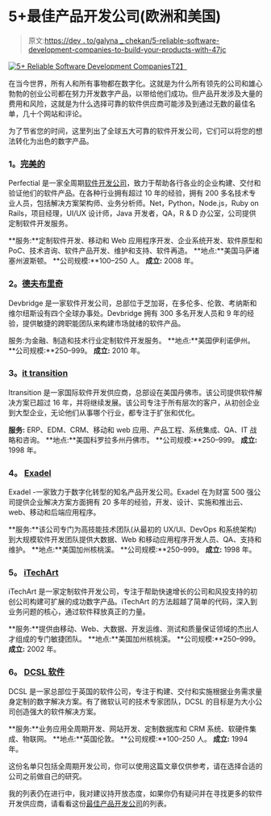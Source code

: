 # 5+最佳产品开发公司(欧洲和美国)

> 原文:[https://dev . to/galyna _ chekan/5-reliable-software-development-companies-to-build-your-products-with-47jc](https://dev.to/galyna_chekan/5-reliable-software-development-companies-to-build-your-products-with-47jc)

[![5+ Reliable Software Development Companies](../Images/e31b3fd23ad542bdd7f9e742cb9c4a15.png)T2】](https://res.cloudinary.com/practicaldev/image/fetch/s--ueBgLBcW--/c_limit%2Cf_auto%2Cfl_progressive%2Cq_auto%2Cw_880/https://static.pexels.com/photos/33972/pexels-photo.jpg)

在当今世界，所有人和所有事物都在数字化。这就是为什么所有领先的公司和雄心勃勃的创业公司都在努力开发数字产品，以带给他们成功。但产品开发涉及大量的费用和风险，这就是为什么选择可靠的软件供应商可能涉及到通过无数的最佳名单，几十个网站和评论。

为了节省您的时间，这里列出了全球五大可靠的软件开发公司，它们可以将您的想法转化为出色的数字产品。

### [](#1-perfectial)1。[完美的](https://perfectial.com/)

Perfectial 是一家全周期[软件开发公司](https://perfectial.com/)，致力于帮助各行各业的企业构建、交付和验证他们的软件产品。在各种行业拥有超过 10 年的经验，拥有 200 多名技术专业人员，包括解决方案架构师、业务分析师。Net，Python，Node.js，Ruby on Rails，项目经理，UI/UX 设计师，Java 开发者，QA，R & D 办公室，公司提供定制软件开发服务。

**服务:**定制软件开发、移动和 Web 应用程序开发、企业系统开发、软件原型和 PoC、技术咨询、软件产品开发、维护和支持、软件再造。
**地点:**美国马萨诸塞州波斯顿。
**公司规模:**100–250 人。
**成立:** 2008 年。

### [](#2-devbridge)2。[德夫布里奇](https://www.devbridge.com/)

Devbridge 是一家软件开发公司，总部位于芝加哥，在多伦多、伦敦、考纳斯和维尔纽斯设有四个全球办事处。Devbridge 拥有 300 多名开发人员和 9 年的经验，提供敏捷的跨职能团队来构建市场就绪的软件产品。

服务:为金融、制造和技术行业定制软件开发服务。
**地点:**美国伊利诺伊州。
**公司规模:**250–999。
**成立:** 2010 年。

### [](#3-itransition)3。[it transition](https://www.itransition.com/)

Itransition 是一家国际软件开发供应商，总部设在美国丹佛市。该公司提供软件解决方案已超过 16 年，并将继续发展。该公司专注于所有层次的客户，从初创企业到大型企业，无论他们从事哪个行业，都专注于扩张和优化。

**服务:** ERP、EDM、CRM、移动和 web 应用、产品工程、系统集成、QA、IT 战略和咨询。
**地点:**美国科罗拉多州丹佛市。
**公司规模:**250–999。
**成立:** 1998 年。

### [](#4-exadel)4。 [Exadel](https://exadel.com/)

Exadel -一家致力于数字化转型的知名产品开发公司。Exadel 在为财富 500 强公司提供企业解决方案方面拥有 20 多年的经验，开发、设计、实施和推出云、web、移动和后端应用程序。

**服务:**该公司专门为高技能技术团队(从最初的 UX/UI、DevOps 和系统架构)到大规模软件开发团队提供大数据、Web 和移动应用程序开发人员、QA、支持和维护。
**地点:**美国加州核桃溪。
**公司规模:**250–999。
**成立:** 1998 年。

### [](#5-itechart)5。 [iTechArt](https://www.itechart.com/)

iTechArt 是一家定制软件开发公司，专注于帮助快速增长的公司和风投支持的初创公司构建可扩展的成功数字产品。iTechArt 的方法超越了简单的代码，深入到业务问题的核心，通过软件释放真正的力量。

**服务:**提供由移动、Web、大数据、开发运维、测试和质量保证领域的杰出人才组成的专门敏捷团队。
**地点:**美国加州核桃溪。
**公司规模:**250–999。
**成立:** 2002 年。

### [](#6-dcsl-software)6。 [DCSL 软件](https://www.dcslsoftware.com/)

DCSL 是一家总部位于英国的软件公司，专注于构建、交付和实施根据业务需求量身定制的数字解决方案。有了微软认可的技术专家团队，DCSL 的目标是为大小公司创造强大的软件解决方案。

**服务:**业务应用全周期开发、网站开发、定制数据库和 CRM 系统、软硬件集成、物联网。
**地点:**英国伦敦。
**公司规模:**100–250 人。
**成立:** 1994 年。

这份名单只包括全周期开发公司，你可以使用这篇文章仅供参考，请在选择合适的公司之前做自己的研究。

我的列表仍在进行中，我对建议持开放态度，如果你仍有疑问并在寻找更多的软件开发供应商，请看看这份[最佳产品开发公司](https://hackernoon.com/top-software-development-companies-dbd04c417087)的列表。